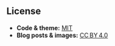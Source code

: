 ## License

- **Code & theme:** [MIT](./LICENSE)
- **Blog posts & images:** [CC BY 4.0](./LICENSE-CONTENT)
